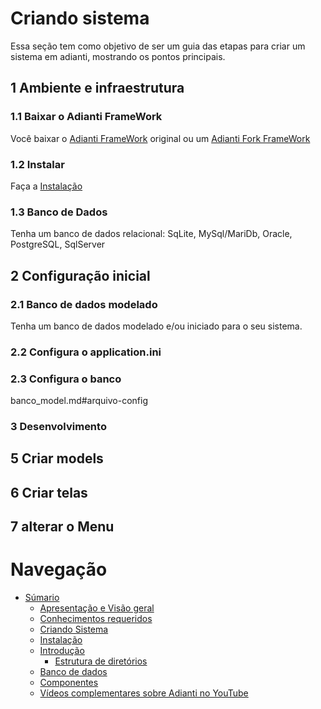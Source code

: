 # Criando sistema

Essa seção tem como objetivo de ser um guia das etapas para criar um sistema em adianti, mostrando os pontos principais.

## 1 Ambiente e infraestrutura 

### 1.1 Baixar o Adianti FrameWork
Você baixar o [Adianti FrameWork](https://adiantiframework.com.br/) original ou um [Adianti Fork FrameWork](https://github.com/bjverde/adianti-fork-framework)

### 1.2 Instalar
Faça a [Instalação](instalacao.md)

### 1.3 Banco de Dados
Tenha um banco de dados relacional: SqLite, MySql/MariDb, Oracle, PostgreSQL, SqlServer

## 2 Configuração inicial

### 2.1 Banco de dados modelado
Tenha um banco de dados modelado e/ou iniciado para o seu sistema.

### 2.2 Configura o application.ini

### 2.3 Configura o banco
banco_model.md#arquivo-config

### 3 Desenvolvimento

## 5 Criar models

## 6 Criar telas

## 7 alterar o Menu

# Navegação
* [Súmario](../README.md)
    * [Apresentação e Visão geral](apresentacao.md)
    * [Conhecimentos requeridos](conhecimento_requerido.md)
    * [Criando Sistema](criando_sistema.md)
    * [Instalação](instalacao.md)
    * [Introdução](introducao.md)
        * [Estrutura de diretórios](estrutra_dir.md)
    * [Banco de dados](banco_model.md)
    * [Componentes](componentes.md)    
    * [Vídeos complementares sobre Adianti no YouTube](videos_youtube.md)
